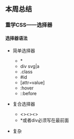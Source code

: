 ## 本周总结

### 重学CSS——选择器

#### 选择器语法
+ 简单选择器
  + \*
  + div svg|a
  + .class
  + #id
  + [attr=value]
  + :hover
  + ::before

+ 复合选择器
  + <><><>
  + \*或者div必须写在最前面

+ 复杂